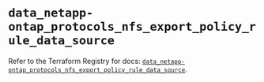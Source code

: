 # `data_netapp-ontap_protocols_nfs_export_policy_rule_data_source`

Refer to the Terraform Registry for docs: [`data_netapp-ontap_protocols_nfs_export_policy_rule_data_source`](https://registry.terraform.io/providers/netapp/netapp-ontap/2.3.0/docs/data-sources/protocols_nfs_export_policy_rule_data_source).
